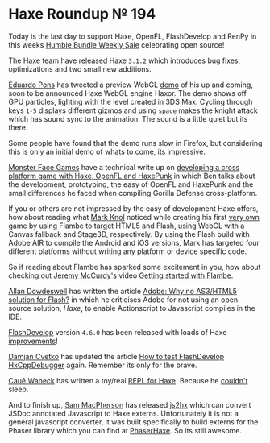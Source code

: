 [_template]: roundup.html
# Haxe Roundup № 194

Today is the last day to support Haxe, OpenFL, FlashDevelop and RenPy in this weeks
[Humble Bundle Weekly Sale](https://www.humblebundle.com/weekly) celebrating open
source!

The Haxe team have [released][a 5] Haxe `3.1.2` which introduces bug fixes, 
optimizations and two small new additions.

[Eduardo Pons][tw 1] has tweeted a preview WebGL [demo][d 1] of his up and coming, soon
to be announced Haxe WebGL engine Haxor. The demo shows off GPU particles, lighting with
the level created in 3DS Max. Cycling through keys `1-5` displays different gizmos and
using `space` makes the knight attack which has sound sync to the animation. The sound is
a little quiet but its there. 

Some people have found that the demo runs slow in Firefox, but considering this is only
an initial demo of whats to come, its impressive.

[Monster Face Games][tw 2] have a technical write up on [developing a cross platform game
with Haxe, OpenFL and HaxePunk][a 1] in which Ben talks about the development, prototyping,
the easy of OpenFL and HaxePunk and the small differences he faced when compiling Gorilla
Defense cross-platform.

If you or others are not impressed by the easy of development Haxe offers, how
about reading what [Mark Knol][tw 4] noticed while creating his first [very own][a 6] game 
by using Flambe to target HTML5 and Flash, using WebGL with a Canvas fallback and Stage3D,
respectively. By using the Flash build with Adobe AIR to compile the Android and iOS versions,
Mark has targeted four different platforms without writing any platform or device specific code.

So if reading about Flambe has sparked some excitement in you, how about checking out
[Jeremy McCurdy's][tw 5] video [Getting started with Flambe][v 1].

[Allan Dowdeswell][tw 3] has written the article [Adobe: Why no AS3/HTML5 solution for Flash?][a 2]
in which he criticises Adobe for not using an open source solution, _Haxe_, to enable Actionscript to
Javascript compiles in the IDE.

[FlashDevelop][tw 6] version `4.6.0` has been released with loads of Haxe [improvements][a 3]!

[Damjan Cvetko][tw 7] has updated the article [How to test FlashDevelop HxCppDebugger][a 4] again.
Remember its only for the brave.

[Cauê Waneck][tw 8] has written a toy/real [REPL for Haxe](https://gist.github.com/waneck/9806641). 
Because he [couldn't](https://twitter.com/cwaneck/status/449165354951254016) sleep.
	
And to finish up, [Sam MacPherson][tw 9] has released [js2hx] which can convert JSDoc annotated 
Javascript to Haxe externs. Unfortunately it is not a general javascript converter, it was built
specifically to build externs for the Phaser library which you can find at [PhaserHaxe][g 1]. So its
still awesome.

[tw 1]: https://twitter.com/EduardoDias "@EduardoDias"
[tw 2]: https://twitter.com/monsterfacegame "@MonsterFaceGame"
[tw 3]: https://twitter.com/confidant_ca "@confidant"
[tw 4]: https://twitter.com/mknol "@mknol"
[tw 5]: https://twitter.com/JeremyMcCurdy "@JeremyMcCurdy"
[tw 6]: https://twitter.com/flashdevelop "@flashdevelop"
[tw 7]: https://twitter.com/damjancvetko "@damjancvetko"
[tw 8]: https://twitter.com/cwaneck "@cwaneck"
[tw 9]: https://twitter.com/sgmacpherson "@sgmacpherson"
	
[d 1]: https://dl.dropboxusercontent.com/u/20655747/haxor/dungeon_v0_5/index.html "Haxor Knight Demo"
	
[a 1]: http://www.monsterfacegames.com/2014/03/developing-cross-platform-game-with.html "Developing a cross platform game with Haxe, OpenFL and HaxePunk"
[a 2]: http://www.confidant.ca/blog/2014/adobe-why-no-as3html5-solution/ "Adobe: Why no AS3/HTML5 solution for Flash?"
[a 3]: http://www.flashdevelop.org/community/viewtopic.php?f=11&t=11611 "FlashDevelop version 4.6.0 released!"
[a 4]: https://github.com/zobo/flashdevelop/wiki/Hxcpptest "How to test FlashDevelop HxCppDebugger"
[a 5]: http://haxe.org/file/CHANGES.txt "Haxe 3.1.2 release"
[a 6]: http://blog.stroep.nl/2014/03/the-firefly-game/ "The Firefly Game"

[v 1]: https://www.youtube.com/watch?v=Q0eMZCQjhf4 "Getting started with Flambe"
	
[js2hx]: https://github.com/Blank101/js2hx "Convert JSDoc documented code to Haxe externs"
	
[g 1]: https://github.com/ratkingsminion/PhaserHaxe/pull/8 "Automated build of Phaser 2"

